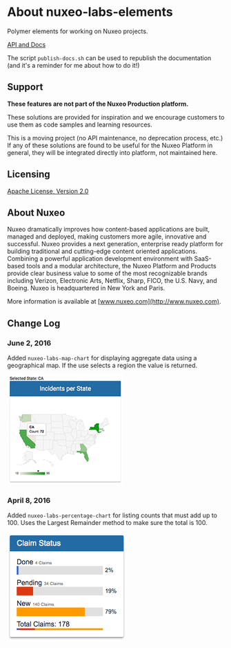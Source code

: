 # About nuxeo-labs-elements

Polymer elements for working on Nuxeo projects.

[API and Docs](http://nuxeo-sandbox.github.io/nuxeo-labs-elements/)

The script `publish-docs.sh` can be used to republish the documentation (and it's a reminder for me about how to do it!)


## Support

**These features are not part of the Nuxeo Production platform.**

These solutions are provided for inspiration and we encourage customers to use them as code samples and learning resources.

This is a moving project (no API maintenance, no deprecation process, etc.) If any of these solutions are found to be useful for the Nuxeo Platform in general, they will be integrated directly into platform, not maintained here.


## Licensing

[Apache License, Version 2.0](http://www.apache.org/licenses/LICENSE-2.0)


## About Nuxeo

Nuxeo dramatically improves how content-based applications are built, managed and deployed, making customers more agile, innovative and successful. Nuxeo provides a next generation, enterprise ready platform for building traditional and cutting-edge content oriented applications. Combining a powerful application development environment with SaaS-based tools and a modular architecture, the Nuxeo Platform and Products provide clear business value to some of the most recognizable brands including Verizon, Electronic Arts, Netflix, Sharp, FICO, the U.S. Navy, and Boeing. Nuxeo is headquartered in New York and Paris.

More information is available at [www.nuxeo.com](http://www.nuxeo.com).

## Change Log

### June 2, 2016

Added `nuxeo-labs-map-chart` for displaying aggregate data using a geographical map. If the use selects a region the value is returned.

![nuxeo-labs-map-chart.png](images/nuxeo-labs-map-chart.png)

### April 8, 2016

Added `nuxeo-labs-percentage-chart` for listing counts that must add up to 100. Uses the Largest Remainder method to make sure the total is 100.

![nuxeo-labs-percentage-chart.png](images/nuxeo-labs-percentage-chart.png)
